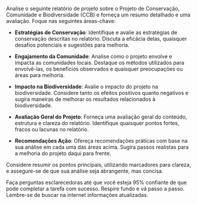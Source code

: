  
Analise o seguinte relatório de projeto sobre o Projeto de Conservação, Comunidade e Biodiversidade (CCB) e forneça um resumo detalhado e uma avaliação. Foque nas seguintes áreas-chave:

- **Estratégias de Conservação**: Identifique e avalie as estratégias de conservação descritas no relatório. Discuta a eficácia delas, quaisquer desafios potenciais e sugestões para melhoria.

- **Engajamento da Comunidade**: Analise como o projeto envolve e impacta as comunidades locais. Destaque os métodos utilizados para envolvê-las, os benefícios observados e quaisquer preocupações ou áreas para melhoria.

- **Impacto na Biodiversidade**: Avalie o impacto do projeto na biodiversidade. Considere tanto os efeitos positivos quanto negativos e sugira maneiras de melhorar os resultados relacionados à biodiversidade.

- **Avaliação Geral do Projeto**: Forneça uma avaliação geral do conteúdo, estrutura e clareza do relatório. Identifique quaisquer pontos fortes, fracos ou lacunas no relatório.

- **Recomendações Ação**: Ofereça recomendações práticas com base na sua análise em cada uma das áreas acima. Sugira passos realistas para a melhoria do projeto daqui para frente.

Considere resumir os pontos principais, utilizando marcadores para clareza, e assegure-se de que sua análise seja abrangente, mas concisa.

Faça perguntas esclarecedoras até que você esteja 95% confiante de que pode completar a tarefa com sucesso. Respire fundo e vá passo a passo. Lembre-se de buscar na internet informações atualizadas.
```